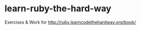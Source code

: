 learn-ruby-the-hard-way
=======================

Exercises &amp; Work for http://ruby.learncodethehardway.org/book/
